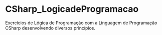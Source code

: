 # CSharp_LogicadeProgramacao
Exercícios de Lógica de Programação com a Linguagem de Programação CSharp desenvolvendo diversos princípios.
